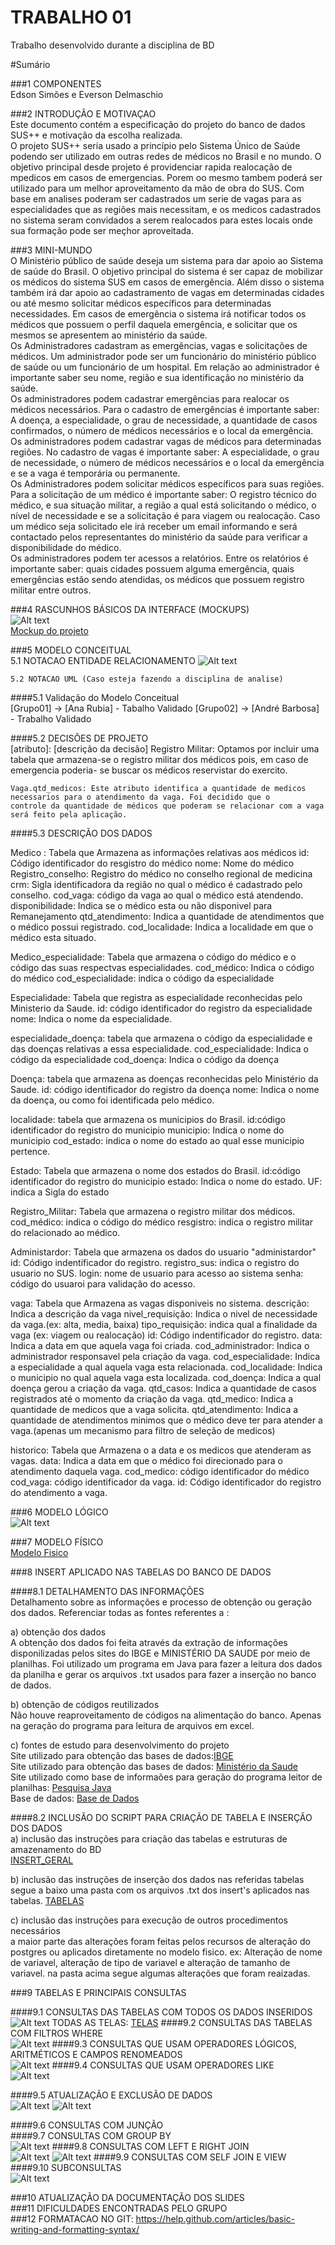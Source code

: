 # TRABALHO 01
Trabalho desenvolvido durante a disciplina de BD

#Sumário

###1	COMPONENTES<br>
Edson Simões e Everson Delmaschio<br>

###2	INTRODUÇÃO E MOTIVAÇAO<br>
Este documento contém a especificação do projeto do banco de dados SUS++ e motivação da escolha realizada. <br>
O projeto SUS++ seria usado a princípio pelo Sistema Único de Saúde podendo ser utilizado em outras redes de médicos no Brasil e no mundo. O objetivo principal desde projeto é providenciar rapida realocação de mpedicos em casos de emergencias. Porem oo mesmo tambem poderá ser utilizado para um melhor aproveitamento da mão de obra do SUS. Com base em analises poderam ser cadastrados um serie de vagas para as especialidades que as regiões mais necessitam, e os medicos cadastrados no sistema seram convidados a serem realocados para estes locais onde sua formação pode ser meçhor aproveitada. <br> 

###3	MINI-MUNDO<br>
O Ministério público de saúde deseja um sistema para dar apoio ao Sistema de saúde do Brasil. O objetivo principal do sistema é ser capaz de mobilizar os médicos do sistema SUS em casos de emergência. Além disso o sistema também irá dar apoio ao cadastramento de
vagas em determinadas cidades ou até mesmo solicitar médicos específicos para determinadas necessidades. Em casos de emergência o sistema irá notificar todos os médicos que possuem o perfil daquela emergência, e solicitar que os mesmos se
apresentem ao ministério da saúde. <br>
Os Administradores cadastram as emergências, vagas e solicitações de médicos. Um administrador pode ser um funcionário do ministério público de saúde ou um funcionário de um hospital. Em relação ao administrador é importante saber seu nome, região e sua
identificação no ministério da saúde. <br>
Os administradores podem cadastrar emergências para realocar os médicos necessários. Para o cadastro de emergências é importante saber: A doença, a especialidade, o grau de necessidade, a quantidade de casos confirmados, o número de médicos necessários e o
local da emergência. <br>
Os administradores podem cadastrar vagas de médicos para determinadas regiões. No cadastro de vagas é importante saber: A especialidade, o grau de necessidade, o número de médicos necessários e o local da emergência e se a vaga é temporária ou permanente. <br>
Os Administradores podem solicitar médicos específicos para suas regiões. Para a solicitação de um médico é importante saber: O registro técnico do médico, e sua situação militar, a região a qual está solicitando o médico, o nível de necessidade e se a solicitação é
para viagem ou realocação. Caso um médico seja solicitado ele irá receber um email informando e será contactado pelos representantes do ministério da saúde para verificar a disponibilidade do médico. <br>
Os administradores podem ter acessos a relatórios. Entre os relatórios é importante saber: quais cidades possuem alguma emergência, quais emergências estão sendo atendidas, os médicos que possuem registro militar entre outros. <br>

###4	RASCUNHOS BÁSICOS DA INTERFACE (MOCKUPS)<br>
![Alt text](https://github.com/edsonsb96/trab01/blob/master/Tela%20Inicial.png "Tela Inicial")<br>
[Mockup do projeto](https://github.com/EversonDelmaschio/trab01/blob/master/projeto%20BD.bmpr)


###5	MODELO CONCEITUAL<br>
    5.1 NOTACAO ENTIDADE RELACIONAMENTO
![Alt text](https://github.com/edsonsb96/trab01/blob/master/trab-final-conceitual.jpg "Modelo Conceitual")<br>
    
    5.2 NOTACAO UML (Caso esteja fazendo a disciplina de analise)

####5.1 Validação do Modelo Conceitual<br>
    [Grupo01] -> [Ana Rubia] - Tabalho Validado
    [Grupo02] -> [André Barbosa] - Trabalho Validado

####5.2 DECISÕES DE PROJETO<br>
    [atributo]: [descrição da decisão]
    Registro Militar: Optamos por incluir uma tabela que armazena-se o registro militar dos médicos pois, em caso de emergencia poderia-     se buscar os médicos reservistar do exercito.
    
    Vaga.qtd_medicos: Este atributo identifica a quantidade de medicos necessarios para o atendimento da vaga. Foi decidido que o           controle da quantidade de médicos que poderam se relacionar com a vaga será feito pela aplicação. 
    
    
####5.3 DESCRIÇÃO DOS DADOS <br>
 
   Medico : Tabela que Armazena as informações relativas aos médicos
   id: Código identificador do resgistro do médico
   nome: Nome do médico
   Registro_conselho: Registro do médico no conselho regional de medicina
   crm: Sigla identificadora da região no qual o médico é cadastrado pelo conselho.
   cod_vaga: código da vaga ao qual o médico está atendendo.
   disponibilidade: Indica se o médico esta ou não disponivel para Remanejamento
   qtd_atendimento: Indica a quantidade de atendimentos que o médico possui registrado.
   cod_localidade: Indica a localidade em que o médico esta situado.
   
   Medico_especialidade: Tabela que armazena o código do médico e o código das suas respectvas especialidades.
   cod_médico: Indica o código do médico
   cod_especialidade: indica o código da especialidade
   
   Especialidade: Tabela que registra as especialidade reconhecidas pelo Ministerio da Saude.
   id: código identificador do registro da especialidade
   nome: Indica o nome da especialidade.
   
   especialidade_doença: tabela que armazena o código da especialidade e das doenças relativas a essa especialidade.
   cod_especialidade: Indica o código da especialidade
   cod_doença: Indica o código da doença
   
   Doença: tabela que armazena as doenças reconhecidas pelo Ministério da Saude.
   id: código identificador do registro da doença
   nome: Indica o nome da doença, ou como foi identificada pelo médico.
   
   localidade: tabela que armazena os municipios do Brasil.
   id:código identificador do registro do municipio
   municipio: Indica o nome do municipio
   cod_estado: indica o nome do estado ao qual esse municipio pertence.
   
   Estado: Tabela que armazena o nome dos estados do Brasil.
   id:código identificador do registro do municipio
   estado: Indica o nome do estado.
   UF: indica a Sigla do estado
   
   Registro_Militar: Tabela que armazena o registro militar dos médicos.
   cod_médico: indica o código do médico
   resgistro: indica o registro militar do relacionado ao médico.
   
   Administardor: Tabela que armazena os dados do usuario "administardor"
   id: Código indentificador do registro.
   registro_sus: indica o registro do usuario no SUS.
   login: nome de usuario para acesso ao sistema
   senha: código do usuaroi para validação do acesso.
   
   vaga: Tabela que Armazena as vagas disponiveis no sistema.
   descrição: Indica a descrição da vaga
   nivel_requisição: Indica o nivel de necessidade da vaga.(ex: alta, media, baixa)
   tipo_requisição: indica qual a finalidade da vaga (ex: viagem ou realocação)
   id: Código indentificador do registro.
   data: Indica a data em que aquela vaga foi criada.
   cod_administrador: Indica o administrador responsavel pela criação da vaga.
   cod_especialidade: Indica a especialidade a qual aquela vaga esta relacionada.
   cod_localidade: Indica o municipio no qual aquela vaga esta localizada.
   cod_doença: Indica a qual doença gerou a criação da vaga.
   qtd_casos: Indica a quantidade de casos registrados até o momento da criação da vaga.
   qtd_medico: Indica a quantidade de medicos que a vaga solicita.
   qtd_atendimento: Indica a quantidade de atendimentos minimos que o médico deve ter para atender a vaga.(apenas um mecanismo para        filtro de seleção de medicos)
   
   historico: Tabela que Armazena o a data e os medicos que atenderam as vagas.
   data: Indica a data em que o médico foi direcionado para o atendimento daquela vaga.
   cod_medico: código identificador do médico
   cod_vaga: código identificador da vaga.
   id: Código identificador do registro do atendimento a vaga. 
   
###6	MODELO LÓGICO<br>
![Alt text](https://github.com/edsonsb96/trab01/blob/master/trab-final-logico.jpg "Modelo Lógico")

###7	MODELO FÍSICO<br>
[Modelo Fisico](https://github.com/EversonDelmaschio/trab01/blob/master/Modelo_Fisico.sql)

###8	INSERT APLICADO NAS TABELAS DO BANCO DE DADOS<br>

####8.1 DETALHAMENTO DAS INFORMAÇÕES<br>
Detalhamento sobre as informações e processo de obtenção ou geração dos dados.
Referenciar todas as fontes referentes a :<br>

a) obtenção dos dados<br>
A obtenção dos dados foi feita através da extração de informações disponilizadas pelos sites do 
IBGE e MINISTÉRIO DA SAUDE por meio de planilhas. Foi utilizado um programa em Java para fazer 
a leitura dos dados da planilha e gerar os arquivos .txt usados para fazer a inserção no banco de dados. 

b) obtenção de códigos reutilizados<br>
Não houve reaproveitamento de códigos na alimentação do banco. Apenas na geração do 
programa para leitura de  arquivos em excel.

c) fontes de estudo para desenvolvimento do projeto <br>
Site utilizado para obtenção das bases de dados:[IBGE](http://www.ibge.gov.br/home/)<br>
Site utilizado para obtenção das bases de dados: [Ministério da Saude](http://portalsaude.saude.gov.br/)<br>
Site utilizado como base de informaões para geração do programa leitor de planilhas: [Pesquisa Java](http://www.devmedia.com.br/lendo-e-escrevendo-arquivos-do-excel-com-a-api-jxl-parte-i/7328)<br>
Base de dados: [Base de Dados](https://github.com/EversonDelmaschio/trab01/tree/master/Base_Dados)<br>
        
####8.2 INCLUSÃO DO SCRIPT PARA CRIAÇÃO DE TABELA E INSERÇÃO DOS DADOS<br>
a) inclusão das instruções para criação das tabelas e estruturas de amazenamento do BD<br>
[INSERT_GERAL](https://github.com/EversonDelmaschio/trab01/blob/master/Tabelas/Insert_Geral.txt)

b) inclusão das instruções de inserção dos dados nas referidas tabelas<br>
segue a baixo uma pasta com os arquivos .txt dos insert's aplicados nas tabelas.
[TABELAS](https://github.com/EversonDelmaschio/trab01/tree/master/Tabelas)
        
c) inclusão das instruções para execução de outros procedimentos necessários<br>
a maior parte das alterações foram feitas pelos recursos de alteração do postgres ou aplicados diretamente no modelo fisico.
ex: Alteração de nome de variavel, alteração de tipo de variavel e alteração de tamanho de variavel.
na pasta acima segue algumas alterações que foram reaizadas.

###9	TABELAS E PRINCIPAIS CONSULTAS<br>

####9.1	CONSULTAS DAS TABELAS COM TODOS OS DADOS INSERIDOS<br>
![Alt text](https://github.com/EversonDelmaschio/trab01/blob/master/consulta_vaga.png "VAGAS")
TODAS AS TELAS: [TELAS](https://github.com/EversonDelmaschio/trab01/tree/master/telas)
####9.2	CONSULTAS DAS TABELAS COM FILTROS WHERE<br>
![Alt text](https://github.com/EversonDelmaschio/trab01/blob/master/especialidadeXestado.png "ESPECIALIDADES POR ESTADO")
####9.3	CONSULTAS QUE USAM OPERADORES LÓGICOS, ARITMÉTICOS E CAMPOS RENOMEADOS<br>
![Alt text](https://github.com/EversonDelmaschio/trab01/blob/master/consulta_medicoXviagem.png "MEDICOS COM DISPONIBIIDADE PARA VIAGEM")
####9.4	CONSULTAS QUE USAM OPERADORES LIKE<br>
![Alt text](https://github.com/EversonDelmaschio/trab01/blob/master/consulta_doen%C3%A7aXinfe.png "DOENÇAS RELACIONADAS A INFECÇÃO")

####9.5	ATUALIZAÇÃO E EXCLUSÃO DE DADOS<br>
![Alt text](https://github.com/EversonDelmaschio/trab01/blob/master/consulta_Update.jpg "CORREÇÃO DA DESCRIÇÃO DE TIPO DE REQUISICAO")
![Alt text](https://github.com/EversonDelmaschio/trab01/blob/master/consulta_Update2.png "VERSÃO CORRIGIDA")

####9.6	CONSULTAS COM JUNÇÃO<br>
####9.7	CONSULTAS COM GROUP BY<br>
![Alt text](https://github.com/EversonDelmaschio/trab01/blob/master/cosulta_nivelXvagas.png "NUMERO DE VAGAS POR NIVEL DE NECESSIDADE")
####9.8	CONSULTAS COM LEFT E RIGHT JOIN<br>
![Alt text](https://github.com/EversonDelmaschio/trab01/blob/master/consulta_left_join.png "MEDICOS SEM HISTORICO DE ATENDIMENTO")
![Alt text](https://github.com/EversonDelmaschio/trab01/blob/master/consulta_right_join.png "VAGAS QUE NAO FORAM ATENDIDAS")
####9.9	CONSULTAS COM SELF JOIN E VIEW<br>
####9.10	SUBCONSULTAS<br>
![Alt text](https://github.com/EversonDelmaschio/trab01/blob/master/consulta_SubConsulta.png "VAGAS DE ALTA PRIORIDADE COM 10+ CASOS")

###10	ATUALIZAÇÃO DA DOCUMENTAÇÃO DOS SLIDES<br>
###11	DIFICULDADES ENCONTRADAS PELO GRUPO<br>
###12  FORMATACAO NO GIT: https://help.github.com/articles/basic-writing-and-formatting-syntax/
